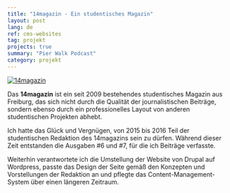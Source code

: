 ```yaml
---
title: "14magazin - Ein studentisches Magazin"
layout: post
lang: de
ref: cms-websites
tag: projekt
projects: true
summary: "Pier Walk Podcast"
category: projekt
---
```

[![14magazin]({{site.url}}{{site.baseurl}}/assets/images/14magazin.png)](https://14magazin.de/)

Das **14magazin** ist ein seit 2009 bestehendes studentisches Magazin aus Freiburg, das sich nicht durch die Qualität der journalistischen Beiträge, sondern ebenso durch ein professionelles Layout von anderen studentischen Projekten abhebt.

Ich hatte das Glück und Vergnügen, von 2015 bis 2016 Teil der studentischen Redaktion des 14magazins sein zu dürfen. Während dieser Zeit entstanden die Ausgaben #6 und #7, für die ich Beiträge verfasste.

Weiterhin verantwortete ich die Umstellung der Website von Drupal auf Wordpress, passte das Design der Seite gemäß den Konzepten und Vorstellungen der Redaktion an und pflegte das Content-Management-System über einen längeren Zeitraum.

